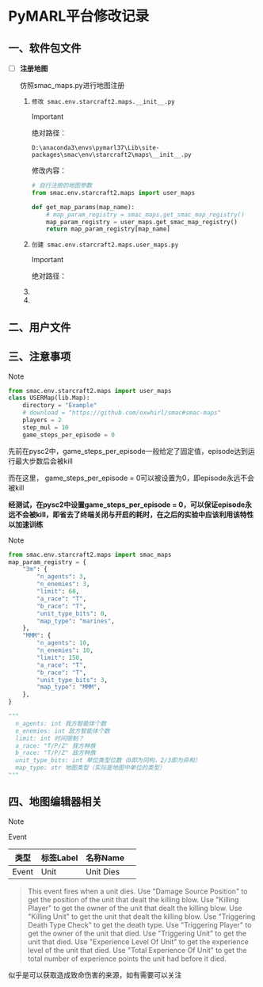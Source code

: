 # PyMARL平台修改记录

## 一、软件包文件

- [ ] **注册地图**

  仿照smac_maps.py进行地图注册

  1. ```
     修改 smac.env.starcraft2.maps.__init__.py
     ```

     > [!IMPORTANT]
     >
     > 绝对路径：
     >
     > ```
     > D:\anaconda3\envs\pymarl37\Lib\site-packages\smac\env\starcraft2\maps\__init__.py
     > ```
     >
     > 修改内容：
     >
     > ```python
     > # 自行注册的地图参数
     > from smac.env.starcraft2.maps import user_maps
     > 
     > def get_map_params(map_name):
     >     # map_param_registry = smac_maps.get_smac_map_registry()
     >     map_param_registry = user_maps.get_smac_map_registry()
     >     return map_param_registry[map_name]
     > ```

     

  2. ```
     创建 smac.env.starcraft2.maps.user_maps.py
     ```

     > [!IMPORTANT]
     >
     > 绝对路径：
     >
     > 

     

  3. 

  4. 

     

  

  











## 二、用户文件















## 三、注意事项

> [!NOTE]
>
> ```python
> from smac.env.starcraft2.maps import user_maps
> class USERMap(lib.Map):
>     directory = "Example"
>     # download = "https://github.com/oxwhirl/smac#smac-maps"
>     players = 2
>     step_mul = 10
>     game_steps_per_episode = 0 
> ```
>
> 先前在pysc2中，game_steps_per_episode一般给定了固定值，episode达到运行最大步数后会被kill
>
> 而在这里， game_steps_per_episode = 0可以被设置为0，即episode永远不会被kill
>
> **经测试，在pysc2中设置game_steps_per_episode = 0，可以保证episode永远不会被kill，即省去了终端关闭与开启的耗时，在之后的实验中应该利用该特性以加速训练**

> [!NOTE]
>
> ```python
> from smac.env.starcraft2.maps import smac_maps
> map_param_registry = {
>     "3m": {
>         "n_agents": 3,
>         "n_enemies": 3,
>         "limit": 60,
>         "a_race": "T",
>         "b_race": "T",
>         "unit_type_bits": 0,
>         "map_type": "marines",
>     },
>     "MMM": {
>         "n_agents": 10,
>         "n_enemies": 10,
>         "limit": 150,
>         "a_race": "T",
>         "b_race": "T",
>         "unit_type_bits": 3,
>         "map_type": "MMM",
>     },
> }
> ```
>
> ```python
> """
>   n_agents: int 我方智能体个数
>   n_enemies: int 敌方智能体个数
>   limit: int 时间限制？
>   a_race: "T/P/Z" 我方种族
>   b_race: "T/P/Z" 敌方种族
>   unit_type_bits: int 单位类型位数（0即为同构，2/3即为异构）
>   map_type: str 地图类型（实际是地图中单位的类型）
> """
> ```
>
> 





## 四、地图编辑器相关

> [!NOTE]
>
> Event
>
> | 类型  | 标签Label | 名称Name  |      |
> | ----- | --------- | --------- | ---- |
> | Event | Unit      | Unit Dies |      |

> This event fires when a unit dies.  Use "Damage Source Position" to get the position of the unit that dealt the killing blow.  Use "Killing Player" to get the owner of the unit that dealt the killing blow.  Use "Killing Unit" to get the unit that dealt the killing blow.  Use "Triggering Death Type Check" to get the death type.  Use "Triggering Player" to get the owner of the unit that died.  Use "Triggering Unit" to get the unit that died.  Use "Experience Level Of Unit" to get the experience level of the unit that died.  Use "Total Experience Of Unit" to get the total number of experience points the unit had before it died.

似乎是可以获取造成致命伤害的来源，如有需要可以关注